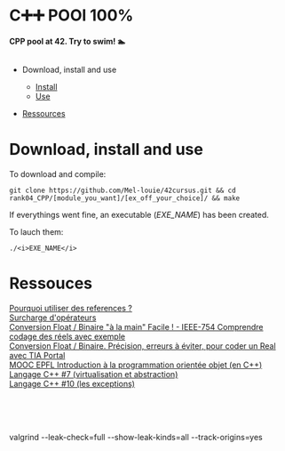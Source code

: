 # C➕➕ POOl 100%

<b>CPP pool at 42. Try to swim! 🏊</b>

<img src=""
     alt="">

- Download, install and use
	- <a href="#instal">Install</a>
	- <a href="#play">Use</a>

-  <a href="#ressources">Ressources</a>


# Download, install and use

<div id=instal></div></a>To download and compile:

```git clone https://github.com/Mel-louie/42cursus.git && cd rank04_CPP/[module_you_want]/[ex_off_your_choice]/ && make```

If everythings went fine, an executable (<i>EXE_NAME</i>) has been created.

<div id=play></div>To lauch them:

```./<i>EXE_NAME</i>```


# Ressouces
<div id=ressources></div>

<a href="https://fr.wikibooks.org/wiki/Programmation_C%2B%2B/Les_r%C3%A9f%C3%A9rences#Pourquoi_utiliser_une_r%C3%A9f%C3%A9rence_?">Pourquoi utiliser des references ?</a><br />
<a href="https://www.youtube.com/watch?v=ipEiSEqY8lY">Surcharge d'opérateurs</a><br />
<a href="https://www.youtube.com/watch?v=QebXGpNHF7I">Conversion Float / Binaire "à la main" Facile ! - IEEE-754 Comprendre codage des réels avec exemple</a><br />
<a href="https://www.youtube.com/watch?v=37sDEj5iMXo">Conversion Float / Binaire. Précision, erreurs à éviter, pour coder un Real avec TIA Portal</a><br />
<a href="https://www.youtube.com/channel/UClwtSrNs_BCRHGs_ZSg4GbQ/playlists">MOOC EPFL Introduction à la programmation orientée objet (en C++)</a><br />
<a href="https://www.youtube.com/watch?v=D12gsVK1y6g">Langage C++ #7 (virtualisation et abstraction)</a><br />
<a href="https://www.youtube.com/watch?v=P8m4xqBcuos">Langage C++ #10 (les exceptions)</a><br />

<a href=""></a><br />
<a href=""></a><br />
<a href=""></a><br />

valgrind --leak-check=full --show-leak-kinds=all --track-origins=yes
